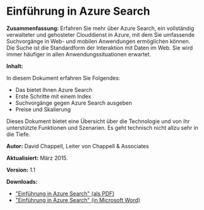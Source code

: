 <properties 
	pageTitle="Einführung in Azure Search | Microsoft Azure" 
	description="Erfahren Sie, wie Sie Azure Search, ein gehosteter Clouddienst für Suchvorgänge, bei der Erstellung umfassender Suchanwendungen unterstützen kann." 
	editor="monicar" 
	manager="mblythe" 
	services="search" 
	documentationCenter="" 
	authors="HeidiSteen"/>

<tags 
	ms.service="search" 
	ms.workload="search" 
	ms.tgt_pltfrm="na" 
	ms.devlang="na" 
	ms.topic="article" 
	ms.date="11/04/2015" 
	ms.author="heidist"/>

# Einführung in Azure Search #

**Zusammenfassung:** Erfahren Sie mehr über Azure Search, ein vollständig verwalteter und gehosteter Clouddienst in Azure, mit dem Sie umfassende Suchvorgänge in Web- und mobilen Anwendungen ermöglichen können. Die Suche ist die Standardform der Interaktion mit Daten im Web. Sie wird immer häufiger in allen Anwendungssituationen erwartet.

**Inhalt:**

In diesem Dokument erfahren Sie Folgendes:

* Das bietet Ihnen Azure Search
* Erste Schritte mit einem Index
* Suchvorgänge gegen Azure Search ausgeben
* Preise und Skalierung

Dieses Dokument bietet eine Übersicht über die Technologie und von ihr unterstützte Funktionen und Szenarien. Es geht technisch nicht allzu sehr in die Tiefe.

**Autor:** David Chappell, Leiter von Chappell & Associates

**Aktualisiert:** März 2015.

**Version:** 1.1

**Downloads:**

* <a href="http://go.microsoft.com/fwlink/p/?LinkId=522547" target="_blank">"Einführung in Azure Search" (als PDF)</a>
* <a href="http://go.microsoft.com/fwlink/p/?LinkId=529011" target="_blank">"Einführung in Azure Search" (in Microsoft Word)</a> 

<!---HONumber=Nov15_HO2-->